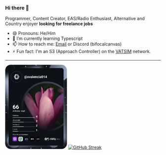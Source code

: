 ### Hi there 👋

Programmer, Content Creator, EAS/Radio Enthusiast, Alternative and Country enjoyer **looking for freelance jobs**

- 😄 Pronouns: He/Him
- 🌱 I’m currently learning Typescript
- 📫 How to reach me: [Email](mailto:sam@svalencia.me) or Discord (bifocalcanvas)
- ⚡ Fun fact: I'm an S3 (Approach Controller) on the [VATSIM](https://vatsim.net) network. 
<hr>

<a href="https://app.daily.dev/DailyDevTips"><img src="https://github.com/svalencia014/svalencia014/blob/main/devcard.svg" width="200" alt="Samuel Valencia's Dev Card"/></a>   [![GitHub Streak](https://github-readme-streak-stats.herokuapp.com?user=svalencia014&theme=dracula)](https://git.io/streak-stats)
